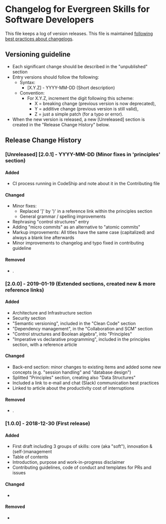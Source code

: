 # Changelog for Evergreen Skills for Software Developers

This file keeps a log of version releases. This file is maintained
[following best practices about changelogs](https://keepachangelog.com/en/1.0.0/).

## Versioning guideline

* Each significant change should be described in the "unpublished" section
* Entry versions should follow the following:
  * Syntax:
    * [X.Y.Z] - YYYY-MM-DD (Short description)
  * Convention:
    * For X.Y.Z, increment the digit following this scheme:
      * X = breaking change (previous version is now deprecated),
      * Y = additive change (previous version is still valid),
      * Z = just a simple patch (for a typo or error).
* When the new version is released, a new [Unreleased] section is created in the "Release Change History" below.

## Release Change History

### [Unreleased] [2.0.1] - YYYY-MM-DD (Minor fixes in 'principles' section)

#### Added

* CI process running in CodeShip and note about it in the Contributing file

#### Changed

* Minor fixes:
  * Replaced ']' by ')' in a reference link within the principles section
  * General grammar / spelling improvements
* Rephrasing "control structures" entry
* Adding "micro commits" as an alternative to "atomic commits"
* Markup improvements: All titles have the same case (capitalized) and always a blank line afterwards
* Minor improvements to changelog and typo fixed in contributing guideline

#### Removed

* .

### [2.0.0] - 2019-01-19 (Extended sections, created new & more reference links)

#### Added

* Architecture and Infrastructure section
* Security section
* "Semantic versioning", included in the "Clean Code" section
* "Dependency management", in the "Collaboration and SCM" section
* "Control structures and Boolean algebra", into "Principles"
* "Imperative vs declarative programming", included in the principles section, with a reference article

#### Changed

* Back-end section: minor changes to existing items and added some new concepts (e.g. "session handling" and "database design")
* Splitted "Principles" section, creating also "Data Structures"
* Included a link to e-mail and chat (Slack) communication best practices
* Linked to article about the productivity cost of interruptions

#### Removed

* .

### [1.0.0] - 2018-12-30 (First release)

#### Added

* First draft including 3 groups of skills: core (aka "soft"), innovation & (self-)management
* Table of contents
* Introduction, purpose and work-in-progress disclaimer
* Contributing guidelines, code of conduct and templates for PRs and issues

#### Changed

* 

#### Removed

*
